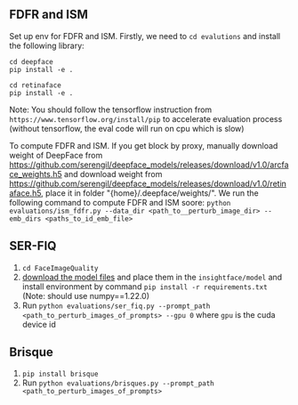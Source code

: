 

## FDFR and ISM
Set up env for FDFR and ISM. Firstly, we need to `cd evalutions` and install the following library:

```
cd deepface
pip install -e .

cd retinaface
pip install -e .
```

Note: You should follow the tensorflow instruction from `https://www.tensorflow.org/install/pip` to accelerate evaluation process (without tensorflow, the eval code will run on cpu which is slow)

To compute FDFR and ISM. If you get block by proxy, manually download weight of DeepFace from https://github.com/serengil/deepface_models/releases/download/v1.0/arcface_weights.h5 and download weight from https://github.com/serengil/deepface_models/releases/download/v1.0/retinaface.h5, place it in folder "{home}/.deepface/weights/".
We run the following command to compute FDFR and ISM soore: `python evaluations/ism_fdfr.py --data_dir <path_to__perturb_image_dir> --emb_dirs <paths_to_id_emb_file>`


## SER-FIQ 

1. `cd FaceImageQuality`
2. [download the model files](https://drive.google.com/file/d/17fEWczMzTUDzRTv9qN3hFwVbkqRD7HE7/view?usp=sharing) and place them in the `insightface/model` and install environment by command `pip install -r requirements.txt` (Note: should use numpy==1.22.0)
3. Run `python evaluations/ser_fiq.py --prompt_path <path_to_perturb_images_of_prompts> --gpu 0` where `gpu` is the cuda device id


## Brisque

1. `pip install brisque`
2. Run `python evaluations/brisques.py --prompt_path <path_to_perturb_images_of_prompts>`

